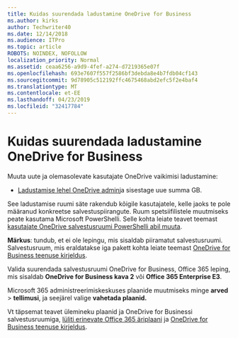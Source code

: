 ```yaml
---
title: Kuidas suurendada ladustamine OneDrive for Business
ms.author: kirks
author: Techwriter40
ms.date: 12/14/2018
ms.audience: ITPro
ms.topic: article
ROBOTS: NOINDEX, NOFOLLOW
localization_priority: Normal
ms.assetid: ceaa6256-a9d9-4fef-a274-d7219365e07f
ms.openlocfilehash: 693e7607f557f2586bf3debda8e4b7fdb04cf143
ms.sourcegitcommit: 9d78905c512192ffc4675468abd2efc5f2e4baf4
ms.translationtype: MT
ms.contentlocale: et-EE
ms.lasthandoff: 04/23/2019
ms.locfileid: "32417784"
---
```

# <a name="how-to-increase-storage-in-onedrive-for-business"></a>Kuidas suurendada ladustamine OneDrive for Business

Muuta uute ja olemasolevate kasutajate OneDrive vaikimisi ladustamine:
  
- [Ladustamise lehel OneDrive admin](https://admin.onedrive.com/?v=StorageSettings)ja sisestage uue summa GB.
    
See ladustamise ruumi säte rakendub kõigile kasutajatele, kelle jaoks te pole määranud konkreetse salvestuspiirangute. Ruum spetsiifilistele muutmiseks peate kasutama Microsoft PowerShelli. Selle kohta leiate teavet teemast [kasutajate OneDrive salvestusruumi PowerShelli abil muuta](https://go.microsoft.com/fwlink/?linkid=866402). 
  
 **Märkus**: tundub, et ei ole lepingu, mis sisaldab piiramatut salvestusruumi. Salvestusruum, mis eraldatakse iga pakett kohta leiate teemast [OneDrive for Business teenuse kirjeldus](https://go.microsoft.com/fwlink/p/?LinkID=826071).
  
Valida suurendada salvestusruumi OneDrive for Business, Office 365 leping, mis sisaldab **OneDrive for Business kava 2** või **Office 365 Enterprise E3**. 
  
Microsoft 365 administreerimiskeskuses plaanide muutmiseks minge **arved** \> **tellimusi**, ja seejärel valige **vahetada plaanid.**
  
Vt täpsemat teavet ülemineku plaanid ja OneDrive for Businessi salvestusruumiga, [lüliti erinevate Office 365 äriplaani](https://go.microsoft.com/fwlink/?LinkId=2031117) ja [OneDrive for Business teenuse kirjeldus](https://go.microsoft.com/fwlink/?LinkId-2031122).
  

